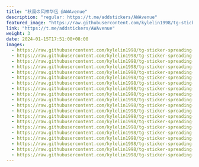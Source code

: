 ```yaml
---
title: "秋風の风神华伝 @AWAvenue"
description: "regular: https://t.me/addstickers/AWAvenue"
featured_image: "https://raw.githubusercontent.com/kylelin1998/tg-sticker-spreading-worldwide-images/main/img/87885c39-5a32-4d51-b3c1-c5c30808c704.jpg"
link: "https://t.me/addstickers/AWAvenue"
weight: 3
date: 2024-01-15T17:51:08+08:00
images:
  - https://raw.githubusercontent.com/kylelin1998/tg-sticker-spreading-worldwide-images/main/img/87885c39-5a32-4d51-b3c1-c5c30808c704.jpg
  - https://raw.githubusercontent.com/kylelin1998/tg-sticker-spreading-worldwide-images/main/img/e828e23a-6e7a-4f61-8fe1-57a64c07d8bb.jpg
  - https://raw.githubusercontent.com/kylelin1998/tg-sticker-spreading-worldwide-images/main/img/cff29d7f-569f-4628-a248-bcbf8d788e61.jpg
  - https://raw.githubusercontent.com/kylelin1998/tg-sticker-spreading-worldwide-images/main/img/29ad0469-84ff-44d0-bea4-eeb552cebcb5.jpg
  - https://raw.githubusercontent.com/kylelin1998/tg-sticker-spreading-worldwide-images/main/img/6edd4551-50df-4b1a-b425-b73e1caaae4d.jpg
  - https://raw.githubusercontent.com/kylelin1998/tg-sticker-spreading-worldwide-images/main/img/b96b90f8-599d-4169-9ea4-5fef4b9fd90a.jpg
  - https://raw.githubusercontent.com/kylelin1998/tg-sticker-spreading-worldwide-images/main/img/29804ac0-3c3f-4c28-84c4-b9c2ef2880f4.jpg
  - https://raw.githubusercontent.com/kylelin1998/tg-sticker-spreading-worldwide-images/main/img/8c741426-1b4f-49b2-8059-cd1b9b5c0eda.jpg
  - https://raw.githubusercontent.com/kylelin1998/tg-sticker-spreading-worldwide-images/main/img/29786b79-16f0-48c6-a1dd-2897732fc8cc.jpg
  - https://raw.githubusercontent.com/kylelin1998/tg-sticker-spreading-worldwide-images/main/img/08c33ad0-9b1a-4de2-acf1-24ec2c02385c.jpg
  - https://raw.githubusercontent.com/kylelin1998/tg-sticker-spreading-worldwide-images/main/img/9bb28f57-1764-426e-8139-d168a08de2b2.jpg
  - https://raw.githubusercontent.com/kylelin1998/tg-sticker-spreading-worldwide-images/main/img/4883f2a2-cdfb-462a-ab59-b31cb1e0d172.jpg
  - https://raw.githubusercontent.com/kylelin1998/tg-sticker-spreading-worldwide-images/main/img/5692557d-9cb6-4996-bfcb-4977af93046a.jpg
  - https://raw.githubusercontent.com/kylelin1998/tg-sticker-spreading-worldwide-images/main/img/41fb001a-2133-4b7f-ad85-ce94fad53d7a.jpg
  - https://raw.githubusercontent.com/kylelin1998/tg-sticker-spreading-worldwide-images/main/img/73bebd17-87cc-487a-b39d-557230d5f7d8.jpg
  - https://raw.githubusercontent.com/kylelin1998/tg-sticker-spreading-worldwide-images/main/img/920db627-8672-488f-9465-0e4cf67b0ee1.jpg
  - https://raw.githubusercontent.com/kylelin1998/tg-sticker-spreading-worldwide-images/main/img/f9226006-198f-4c07-b582-a4796cea23f5.jpg
  - https://raw.githubusercontent.com/kylelin1998/tg-sticker-spreading-worldwide-images/main/img/0046bac9-f0ba-4914-a8cc-79afb41a833f.jpg
  - https://raw.githubusercontent.com/kylelin1998/tg-sticker-spreading-worldwide-images/main/img/6452109b-7654-4ce8-95f2-28e6120da454.jpg
  - https://raw.githubusercontent.com/kylelin1998/tg-sticker-spreading-worldwide-images/main/img/8d09a7fa-f1b9-4fde-9d17-49f177d19691.jpg
---
```

